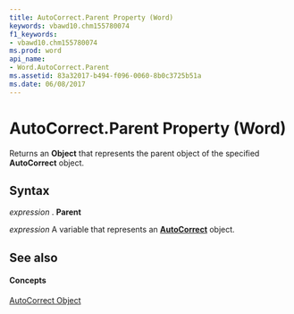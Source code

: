 ```yaml
---
title: AutoCorrect.Parent Property (Word)
keywords: vbawd10.chm155780074
f1_keywords:
- vbawd10.chm155780074
ms.prod: word
api_name:
- Word.AutoCorrect.Parent
ms.assetid: 83a32017-b494-f096-0060-8b0c3725b51a
ms.date: 06/08/2017
---
```



# AutoCorrect.Parent Property (Word)

Returns an  **Object** that represents the parent object of the specified **AutoCorrect** object.


## Syntax

 _expression_ . **Parent**

 _expression_ A variable that represents an **[AutoCorrect](Word.AutoCorrect.md)** object.


## See also


#### Concepts


[AutoCorrect Object](Word.AutoCorrect.md)

